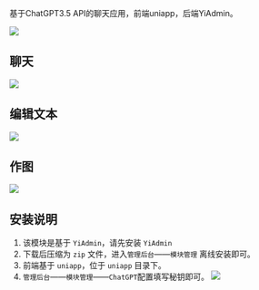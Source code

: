 基于ChatGPT3.5 API的聊天应用，前端uniapp，后端YiAdmin。


![](./images/3.png)
## 聊天
![](./images/1.png)
## 编辑文本
![](./images/4.png)
## 作图
![](./images/5.png)

## 安装说明
1. 该模块是基于 `YiAdmin`，请先安装 `YiAdmin`
2. 下载后压缩为 `zip` 文件，进入`管理后台`——`模块管理` 离线安装即可。
3. 前端基于 `uniapp`，位于 `uniapp` 目录下。
4. `管理后台`——`模块管理`——`ChatGPT`配置填写秘钥即可。
![](./images/2.png)

